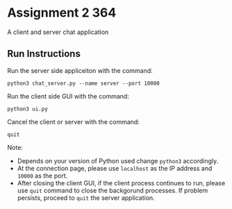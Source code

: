 # Assignment 2 364
A client and server chat application

## Run Instructions


Run the server side appliceiton with the command:
```
python3 chat_server.py --name server --port 10000
```
Run the client side GUI with the command:
```
python3 ui.py
```

Cancel the client or server with the command:
```
quit
```


Note: 
- Depends on your version of Python used change `python3` accordingly.
- At the connection page, please use `localhost` as the IP address and `10000` as the port.
- After closing the client GUI, if the client process continues to run, please use `quit` command to close the backgorund processes. If problem persists, proceed to `quit` the server application.


## 
